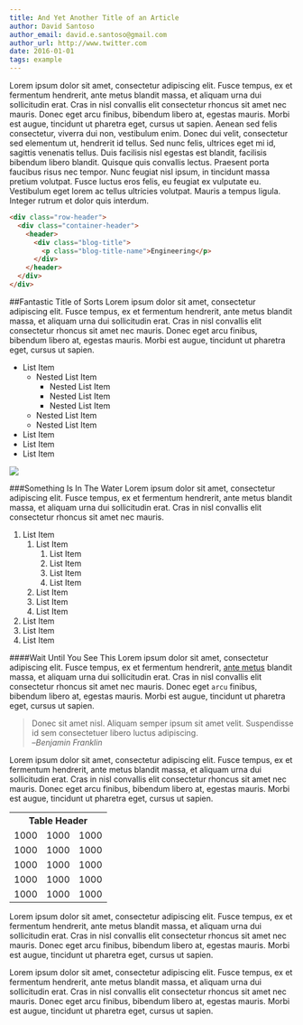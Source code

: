```yaml
---
title: And Yet Another Title of an Article
author: David Santoso
author_email: david.e.santoso@gmail.com
author_url: http://www.twitter.com
date: 2016-01-01
tags: example
---
```


Lorem ipsum dolor sit amet, consectetur adipiscing elit. Fusce tempus, ex et fermentum hendrerit, ante metus blandit massa, et aliquam urna dui sollicitudin erat. Cras in nisl convallis elit consectetur rhoncus sit amet nec mauris. Donec eget arcu finibus, bibendum libero at, egestas mauris. Morbi est augue, tincidunt ut pharetra eget, cursus ut sapien. Aenean sed felis consectetur, viverra dui non, vestibulum enim. Donec dui velit, consectetur sed elementum ut, hendrerit id tellus. Sed nunc felis, ultrices eget mi id, sagittis venenatis tellus. Duis facilisis nisl egestas est blandit, facilisis bibendum libero blandit. Quisque quis convallis lectus. Praesent porta faucibus risus nec tempor. Nunc feugiat nisl ipsum, in tincidunt massa pretium volutpat. Fusce luctus eros felis, eu feugiat ex vulputate eu. Vestibulum eget lorem ac tellus ultricies volutpat. Mauris a tempus ligula. Integer rutrum et dolor quis interdum.

```html
<div class="row-header">
  <div class="container-header">
    <header>
      <div class="blog-title">
        <p class="blog-title-name">Engineering</p>
      </div>
    </header>
  </div>
</div>
```

##Fantastic Title of Sorts
Lorem ipsum dolor sit amet, consectetur adipiscing elit. Fusce tempus, ex et fermentum hendrerit, ante metus blandit massa, et aliquam urna dui sollicitudin erat. Cras in nisl convallis elit consectetur rhoncus sit amet nec mauris. Donec eget arcu finibus, bibendum libero at, egestas mauris. Morbi est augue, tincidunt ut pharetra eget, cursus ut sapien.

<ul>
<li>List Item
  <ul>
    <li>Nested List Item
      <ul>
        <li>Nested List Item</li>
        <li>Nested List Item</li>
        <li>Nested List Item</li>
      </ul>
    </li>
    <li>Nested List Item</li>
    <li>Nested List Item</li>
  </ul>
</li>
<li>List Item</li>
<li>List Item</li>
<li>List Item</li>
</ul>

<img src="http://radialdevgroup.com/wp-content/uploads/2015/12/SoftwareDevelopment1.jpg">

###Something Is In The Water
Lorem ipsum dolor sit amet, consectetur adipiscing elit. Fusce tempus, ex et fermentum hendrerit, ante metus blandit massa, et aliquam urna dui sollicitudin erat. Cras in nisl convallis elit consectetur rhoncus sit amet nec mauris.

<ol>
<li>List Item
  <ol>
    <li>List Item
      <ol>
        <li>List Item</li>
        <li>List Item</li>
        <li>List Item</li>
        <li>List Item</li>
      </ol>
    </li>
    <li>List Item</li>
    <li>List Item</li>
    <li>List Item</li>
  </ol>
</li>
<li>List Item</li>
<li>List Item</li>
<li>List Item</li>
</ol>

####Wait Until You See This
Lorem ipsum dolor sit amet, consectetur adipiscing elit. Fusce tempus, ex et fermentum hendrerit, <a href="#">ante metus</a> blandit massa, et aliquam urna dui sollicitudin erat. Cras in nisl convallis elit consectetur rhoncus sit amet nec mauris. Donec eget <code>arcu</code> finibus, bibendum libero at, egestas mauris. Morbi est augue, tincidunt ut pharetra eget, cursus ut sapien.

> Donec sit amet nisl. Aliquam semper ipsum sit amet velit. Suspendisse
> id sem consectetuer libero luctus adipiscing.<br>
> –<cite>Benjamin Franklin</cite>

Lorem ipsum dolor sit amet, consectetur adipiscing elit. Fusce tempus, ex et fermentum hendrerit, ante metus blandit massa, et aliquam urna dui sollicitudin erat. Cras in nisl convallis elit consectetur rhoncus sit amet nec mauris. Donec eget arcu finibus, bibendum libero at, egestas mauris. Morbi est augue, tincidunt ut pharetra eget, cursus ut sapien.

<table>
<tr>
<th colspan="3">Table Header</th>
</tr>
<tr>
<td>1000</td>
<td>1000</td>
<td>1000</td>
</tr>
<tr>
<td>1000</td>
<td>1000</td>
<td>1000</td>
</tr>
<tr>
<td>1000</td>
<td>1000</td>
<td>1000</td>
</tr>
<tr>
<td>1000</td>
<td>1000</td>
<td>1000</td>
</tr>
<tr>
<td>1000</td>
<td>1000</td>
<td>1000</td>
</tr>
</table>

Lorem ipsum dolor sit amet, consectetur adipiscing elit. Fusce tempus, ex et fermentum hendrerit, ante metus blandit massa, et aliquam urna dui sollicitudin erat. Cras in nisl convallis elit consectetur rhoncus sit amet nec mauris. Donec eget arcu finibus, bibendum libero at, egestas mauris. Morbi est augue, tincidunt ut pharetra eget, cursus ut sapien.

Lorem ipsum dolor sit amet, consectetur adipiscing elit. Fusce tempus, ex et fermentum hendrerit, ante metus blandit massa, et aliquam urna dui sollicitudin erat. Cras in nisl convallis elit consectetur rhoncus sit amet nec mauris. Donec eget arcu finibus, bibendum libero at, egestas mauris. Morbi est augue, tincidunt ut pharetra eget, cursus ut sapien.

